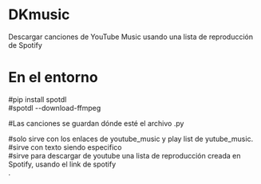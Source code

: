 # DKmusic
Descargar canciones de YouTube Music usando una lista de reproducción de Spotify

#  En el entorno
#pip install spotdl  
#spotdl --download-ffmpeg  

#Las canciones se guardan dónde esté el archivo .py  

#solo sirve con los enlaces de youtube_music y play list de yutube_music.  
#sirve con texto siendo especifico  
#sirve para descargar de youtube una lista de reproducción creada en Spotify, usando el link de spotify  
.
